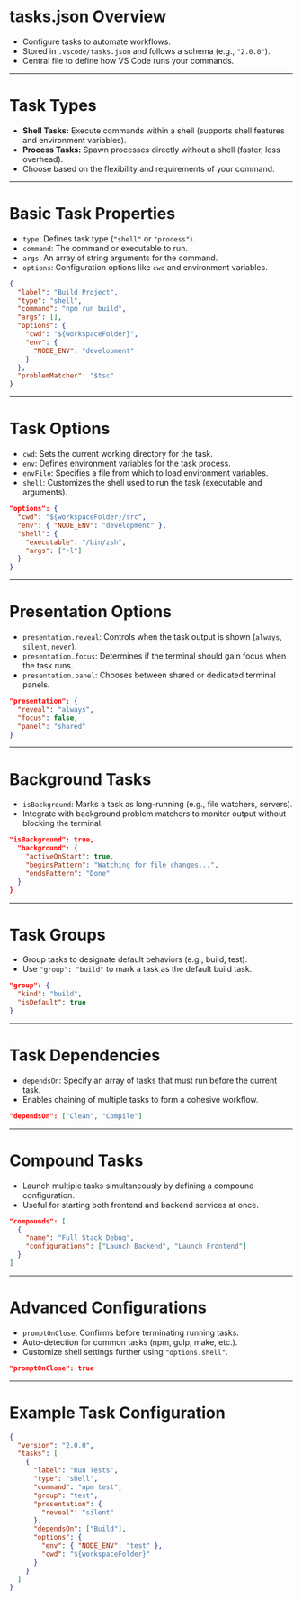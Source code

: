 # tasks.json Overview

- Configure tasks to automate workflows.
- Stored in `.vscode/tasks.json` and follows a schema (e.g., `"2.0.0"`).
- Central file to define how VS Code runs your commands.

---

# Task Types

- **Shell Tasks:** Execute commands within a shell (supports shell features and environment variables).
- **Process Tasks:** Spawn processes directly without a shell (faster, less overhead).
- Choose based on the flexibility and requirements of your command.

---

# Basic Task Properties

- `type`: Defines task type (`"shell"` or `"process"`).
- `command`: The command or executable to run.
- `args`: An array of string arguments for the command.
- `options`: Configuration options like `cwd` and environment variables.

```json
{
  "label": "Build Project",
  "type": "shell",
  "command": "npm run build",
  "args": [],
  "options": {
    "cwd": "${workspaceFolder}",
    "env": {
      "NODE_ENV": "development"
    }
  },
  "problemMatcher": "$tsc"
}
```

---

# Task Options

- `cwd`: Sets the current working directory for the task.
- `env`: Defines environment variables for the task process.
- `envFile`: Specifies a file from which to load environment variables.
- `shell`: Customizes the shell used to run the task (executable and arguments).

```json
"options": {
  "cwd": "${workspaceFolder}/src",
  "env": { "NODE_ENV": "development" },
  "shell": {
    "executable": "/bin/zsh",
    "args": ["-l"]
  }
}
```

---

# Presentation Options

- `presentation.reveal`: Controls when the task output is shown (`always`, `silent`, `never`).
- `presentation.focus`: Determines if the terminal should gain focus when the task runs.
- `presentation.panel`: Chooses between shared or dedicated terminal panels.

```json
"presentation": {
  "reveal": "always",
  "focus": false,
  "panel": "shared"
}
```

---

# Background Tasks

- `isBackground`: Marks a task as long-running (e.g., file watchers, servers).
- Integrate with background problem matchers to monitor output without blocking the terminal.

```json
"isBackground": true,
  "background": {
    "activeOnStart": true,
    "beginsPattern": "Watching for file changes...",
    "endsPattern": "Done"
  }
}
```

---

# Task Groups

- Group tasks to designate default behaviors (e.g., build, test).
- Use `"group": "build"` to mark a task as the default build task.

```json
"group": {
  "kind": "build",
  "isDefault": true
}
```

---

# Task Dependencies

- `dependsOn`: Specify an array of tasks that must run before the current task.
- Enables chaining of multiple tasks to form a cohesive workflow.

```json
"dependsOn": ["Clean", "Compile"]
```

---

# Compound Tasks

- Launch multiple tasks simultaneously by defining a compound configuration.
- Useful for starting both frontend and backend services at once.

```json
"compounds": [
  {
    "name": "Full Stack Debug",
    "configurations": ["Launch Backend", "Launch Frontend"]
  }
]
```

---

# Advanced Configurations

- `promptOnClose`: Confirms before terminating running tasks.
- Auto-detection for common tasks (npm, gulp, make, etc.).
- Customize shell settings further using `"options.shell"`.

```json
"promptOnClose": true
```

---

# Example Task Configuration

```json
{
  "version": "2.0.0",
  "tasks": [
    {
      "label": "Run Tests",
      "type": "shell",
      "command": "npm test",
      "group": "test",
      "presentation": {
        "reveal": "silent"
      },
      "dependsOn": ["Build"],
      "options": {
        "env": { "NODE_ENV": "test" },
        "cwd": "${workspaceFolder}"
      }
    }
  ]
}
```
